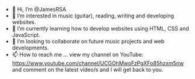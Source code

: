 - 👋 Hi, I’m @JamesRSA
- 👀 I’m interested in music (guitar), reading, writing and developing websites.
- 🌱 I’m currently learning how to develop websites using HTML, CSS and JavaScript.
- 💞️ I’m looking to collaborate on future music projects and web developments.
- 📫 How to reach me ... view my channel on YouTube: https://www.youtube.com/channel/UCGOhMwoFzPgXFo85hzxm5nw and comment on the latest video/s and I will get back to you.

<!---
JamesRSA/JamesRSA is a ✨ special ✨ repository because its `README.md` (this file) appears on your GitHub profile.
You can click the Preview link to take a look at your changes.
--->
